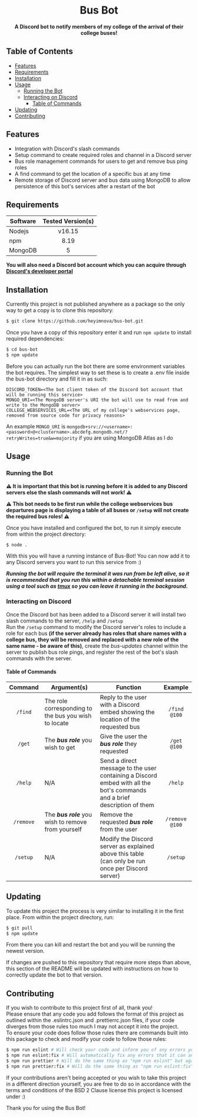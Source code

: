 <h1 align="center">Bus Bot</h1>

<p align="center"><b>A Discord bot to notify members of my college of the arrival of their college buses!</b></p>

## Table of Contents

- [Features](#features)
- [Requirements](#requirements)
- [Installation](#installation)
- [Usage](#usage)
	- [Running the Bot](#running-the-bot)
	- [Interacting on Discord](#interacting-on-discord)
		- [Table of Commands](#table-of-commands)
- [Updating](#updating)
- [Contributing](#contributing)

## Features

- Integration with Discord's slash commands
- Setup command to create required roles and channel in a Discord server
- Bus role management commands for users to get and remove bus ping roles
- A find command to get the location of a specific bus at any time
- Remote storage of Discord server and bus data using MongoDB to allow persistence of this bot's services after a restart of the bot

## Requirements

| Software | Tested Version(s) |
| -------- | :---------------: |
| Nodejs   | v16.15            |
| npm      | 8.19              |
| MongoDB  | 5                 |

**You will also need a Discord bot account which you can acquire through [Discord's developer portal](https://discord.com/developers/applications)**

## Installation

Currently this project is not published anywhere as a package so the only way to get a copy is to clone this repository:

```bash
$ git clone https://github.com/heyimnova/bus-bot.git
```

Once you have a copy of this repository enter it and run `npm update` to install required dependencies:

```bash
$ cd bus-bot
$ npm update
```

Before you can actually run the bot there are some environment variables the bot requires. The simplest way to set these is to create a .env file inside the bus-bot directory and fill it in as such:

```
DISCORD_TOKEN=<The bot client token of the Discord bot account that will be running this service>
MONGO_URI=<The MongoDB server's URI the bot will use to read from and write to the MongoDB server>
COLLEGE_WEBSERVICES_URL=<The URL of my college's webservices page, removed from source code for privacy reasons>
```

An example `MONGO_URI` is `mongodb+srv://<username>:<password>@<clustername>.abcdefg.mongodb.net/?retryWrites=true&w=majority` if you are using MongoDB Atlas as I do

## Usage

### Running the Bot

**⚠️ It is important that this bot is running before it is added to any Discord servers else the slash commands will not work! ⚠️**  

**⚠️ This bot needs to be first run while the college webservices bus departures page is displaying a table of all buses or `/setup` will not create the required bus roles! ⚠️**  
  
Once you have installed and configured the bot, to run it simply execute from within the project directory:

```bash
$ node .
```

With this you will have a running instance of Bus-Bot! You can now add it to any Discord servers you want to run this service from :)  
  
***Running the bot will require the terminal it was run from be left alive, so it is recommended that you run this within a detachable terminal session using a tool such as [tmux](https://github.com/tmux/tmux#readme) so you can leave it running in the background.***

### Interacting on Discord

Once the Discord bot has been added to a Discord server it will install two slash commands to the server, `/help` and `/setup`  
Run the `/setup` command to modify the Discord server's roles to include a role for each bus **(if the server already has roles that share names with a college bus, they will be removed and replaced with a new role of the same name - be aware of this)**, create the *bus-updates* channel within the server to publish bus role pings, and register the rest of the bot's slash commands with the server.

#### Table of Commands

| Command | Argument(s) | Function | Example |
| :-----: | ----------- | -------- | :-----: |
| `/find` | The role corresponding to the bus you wish to locate | Reply to the user with a Discord embed showing the location of the requested bus | `/find @100` |
| `/get` | The ***bus role*** you wish to get | Give the user the ***bus role*** they requested | `/get @100` |
| `/help` | N/A | Send a direct message to the user containing a Discord embed with all the bot's commands and a brief description of them | `/help` |
| `/remove` | The ***bus role*** you wish to remove from yourself | Remove the requested ***bus role*** from the user | `/remove @100` |
| `/setup` | N/A | Modify the Discord server as explained above this table (can only be run once per Discord server) | `/setup` |

## Updating

To update this project the process is very similar to installing it in the first place. From within the project directory, run:

```bash
$ git pull
$ npm update
```

From there you can kill and restart the bot and you will be running the newest version.  
  
If changes are pushed to this repository that require more steps than above, this section of the README will be updated with instructions on how to correctly update the bot to that version.

## Contributing

If you wish to contribute to this project first of all, thank you!  
Please ensure that any code you add follows the format of this project as outlined within the .eslintrc.json and .prettierrc.json files, if your code diverges from those rules too much I may not accept it into the project.  
To ensure your code does follow those rules there are commands built into this package to check and modify your code to follow those rules:

```bash
$ npm run eslint # Will check your code and inform you of any errors you have made
$ npm run eslint:fix # Will automatically fix any errors that it can and inform you of any errors you have made that it cannot automatically fix
$ npm run prettier # Will do the same thing as "npm run eslint" but against prettier's rules instead
$ npm run prettier:fix # Will do the same thing as "npm run eslint:fix" but against prettier's rules instead
```

If your contributions aren't being accepted or you wish to take this project in a different direction yourself, you are free to do so in accordance with the terms and conditions of the BSD 2 Clause license this project is licensed under :)  
  
Thank you for using the Bus Bot!
